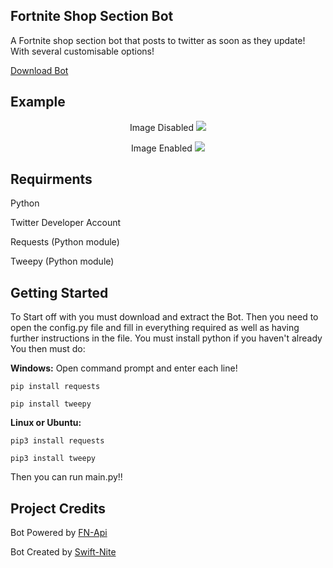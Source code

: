 ## Fortnite Shop Section Bot
A Fortnite shop section bot that posts to twitter as soon as they update! With several customisable options!

[Download Bot](https://github.com/swiftnite/Shop-Section-Bot/archive/refs/heads/main.zip)

## Example
<p align="center">
Image Disabled
    <img src="https://i.imgur.com/s2RBavZ.jpg">
</p>
<p align="center">
Image Enabled
    <img src="https://i.imgur.com/7T8HYL9.png">
</p>

## Requirments
Python

Twitter Developer Account

Requests (Python module)

Tweepy (Python module)

## Getting Started
To Start off with you must download and extract the Bot.
Then you need to open the config.py file and fill in everything required as well as having further instructions in the file. 
You must install python if you haven't already
You then must do:

**Windows:**
Open command prompt and enter each line!

`pip install requests`

`pip install tweepy` 

**Linux or Ubuntu:**

`pip3 install requests`

`pip3 install tweepy` 

Then you can run main.py!!

## Project Credits
Bot Powered by [FN-Api](https://fn-api.com/) 

Bot Created by [Swift-Nite](https://twitter.com/SwiftNite)
